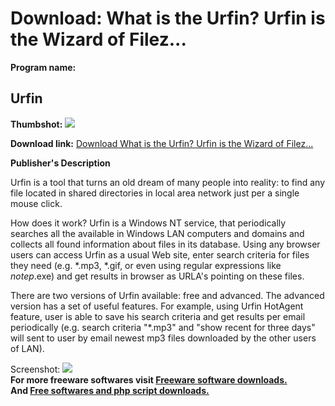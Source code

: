 # Download: What is the Urfin? Urfin is the Wizard of Filez...

**Program name:**

## Urfin

  
**Thumbshot:** ![](http://www.freewarefiles.com/screenshot/urfin_md.gif)   
  
**Download link:** [Download What is the Urfin? Urfin is the Wizard of Filez...](http://freesoftwares.boysofts.com/Urfin_program_1821.html)  
  


**Publisher's Description**  
  


Urfin is a tool that turns an old dream of many people into reality: to find any file located in shared directories in local area network just per a single mouse click. 

How does it work? Urfin is a Windows NT service, that periodically searches all the available in Windows LAN computers and domains and collects all found information about files in its database. Using any browser users can access Urfin as a usual Web site, enter search criteria for files they need (e.g. *.mp3, *.gif, or even using regular expressions like *notep*.exe) and get results in browser as URLA's pointing on these files.

There are two versions of Urfin available: free and advanced. The advanced version has a set of useful features. For example, using Urfin HotAgent feature, user is able to save his search criteria and get results per email periodically (e.g. search criteria "*.mp3" and "show recent for three days" will sent to user by email newest mp3 files downloaded by the other users of LAN). 

  
  
Screenshot: ![](http://www.freewarefiles.com/screenshot/urfin.gif)   
**For more freeware softwares visit [Freeware software downloads.](http://freesoftwares.boysofts.com/)**   
**And [Free softwares and php script downloads.](http://www.boysofts.com/)**
